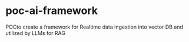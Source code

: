 # poc-ai-framework
POCto create a framework for Realtime data ingestion into vector DB and utilized by LLMs for RAG
